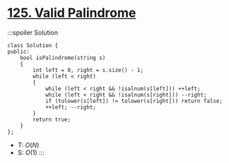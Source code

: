 # [125\. Valid Palindrome](https://leetcode.com/problems/valid-palindrome/)

:::spoiler Solution
```cpp=
class Solution {
public:
    bool isPalindrome(string s)
    {
        int left = 0, right = s.size() - 1;
        while (left < right)
        {
            while (left < right && !isalnum(s[left])) ++left;
            while (left < right && !isalnum(s[right])) --right;
            if (tolower(s[left]) != tolower(s[right])) return false;
            ++left; --right;
        }
        return true;
    }
};
```
- T: $O(N)$
- S: $O(1)$
:::

